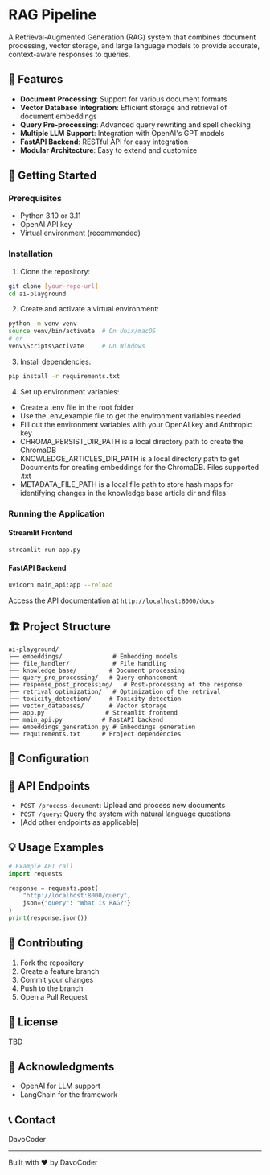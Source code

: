# RAG Pipeline

A Retrieval-Augmented Generation (RAG) system that combines document processing, vector storage, and large language models to provide accurate, context-aware responses to queries.

## 🌟 Features

- **Document Processing**: Support for various document formats
- **Vector Database Integration**: Efficient storage and retrieval of document embeddings
- **Query Pre-processing**: Advanced query rewriting and spell checking
- **Multiple LLM Support**: Integration with OpenAI's GPT models
- **FastAPI Backend**: RESTful API for easy integration
- **Modular Architecture**: Easy to extend and customize

## 🚀 Getting Started

### Prerequisites

- Python 3.10 or 3.11
- OpenAI API key
- Virtual environment (recommended)

### Installation

1. Clone the repository:
```bash
git clone [your-repo-url]
cd ai-playground
```

2. Create and activate a virtual environment:
```bash
python -m venv venv
source venv/bin/activate  # On Unix/macOS
# or
venv\Scripts\activate     # On Windows
```

3. Install dependencies:
```bash
pip install -r requirements.txt
```

4. Set up environment variables:

- Create a .env file in the root folder
- Use the .env_example file to get the environment variables needed
- Fill out the environment variables with your OpenAI key and Anthropic key
- CHROMA_PERSIST_DIR_PATH is a local directory path to create the ChromaDB
- KNOWLEDGE_ARTICLES_DIR_PATH is a local directory path to get Documents for creating embeddings for the ChromaDB. Files supported .txt
- METADATA_FILE_PATH is a local file path to store hash maps for identifying changes in the knowledge base article dir and files

### Running the Application

#### Streamlit Frontend
```bash
streamlit run app.py
```

#### FastAPI Backend
```bash
uvicorn main_api:app --reload
```

Access the API documentation at `http://localhost:8000/docs`

## 🏗️ Project Structure

```
ai-playground/
├── embeddings/              # Embedding models
├── file_handler/            # File handling
├── knowledge_base/         # Document processing
├── query_pre_processing/   # Query enhancement
├── response_post_processing/   # Post-processing of the response
├── retrival_optimization/   # Optimization of the retrival
├── toxicity_detection/     # Toxicity detection
├── vector_databases/       # Vector storage
├── app.py                 # Streamlit frontend
├── main_api.py           # FastAPI backend
├── embeddings_generation.py # Embeddings generation
└── requirements.txt      # Project dependencies
```

## 🔧 Configuration

## 🚀 API Endpoints

- `POST /process-document`: Upload and process new documents
- `POST /query`: Query the system with natural language questions
- [Add other endpoints as applicable]

## 💡 Usage Examples

```python
# Example API call
import requests

response = requests.post(
    "http://localhost:8000/query",
    json={"query": "What is RAG?"}
)
print(response.json())
```

## 🤝 Contributing

1. Fork the repository
2. Create a feature branch
3. Commit your changes
4. Push to the branch
5. Open a Pull Request

## 📝 License

TBD

## 🙏 Acknowledgments

- OpenAI for LLM support
- LangChain for the framework

## 📞 Contact

DavoCoder

---

Built with ❤️ by DavoCoder